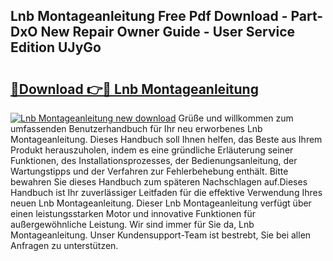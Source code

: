 ## Lnb Montageanleitung Free Pdf Download - Part-DxO New Repair Owner Guide - User Service Edition UJyGo

# <h2><a href="http://df83ue.blite.top/?on=Lnb+Montageanleitung">🔗Download 👉🔴 Lnb Montageanleitung</a></h2>

[![Lnb Montageanleitung new download](https://i.imgur.com/lujVjoI.png)](http://df83ue.blite.top/?on=Lnb+Montageanleitung)
Grüße und willkommen zum umfassenden Benutzerhandbuch für Ihr neu erworbenes Lnb Montageanleitung. Dieses Handbuch soll Ihnen helfen, das Beste aus Ihrem Produkt herauszuholen, indem es eine gründliche Erläuterung seiner Funktionen, des Installationsprozesses, der Bedienungsanleitung, der Wartungstipps und der Verfahren zur Fehlerbehebung enthält. Bitte bewahren Sie dieses Handbuch zum späteren Nachschlagen auf.Dieses Handbuch ist Ihr zuverlässiger Leitfaden für die effektive Verwendung Ihres neuen Lnb Montageanleitung. Dieser Lnb Montageanleitung verfügt über einen leistungsstarken Motor und innovative Funktionen für außergewöhnliche Leistung. Wir sind immer für Sie da, Lnb Montageanleitung. Unser Kundensupport-Team ist bestrebt, Sie bei allen Anfragen zu unterstützen.
